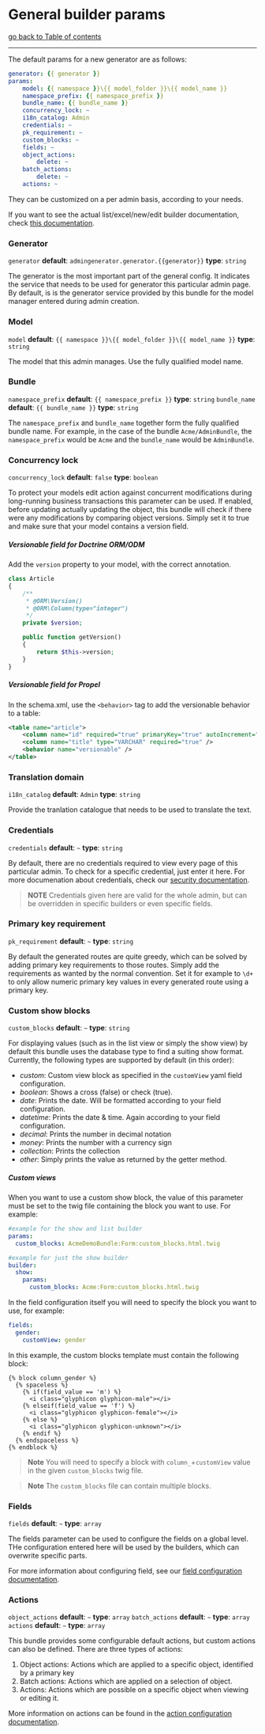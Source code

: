 # General builder params

[go back to Table of contents][back-to-index]

-----

The default params for a new generator are as follows:
```yaml
generator: {{ generator }}
params:
    model: {{ namespace }}\{{ model_folder }}\{{ model_name }}
    namespace_prefix: {{ namespace_prefix }}
    bundle_name: {{ bundle_name }}
    concurrency_lock: ~
    i18n_catalog: Admin
    credentials: ~
    pk_requirement: ~
    custom_blocks: ~
    fields: ~
    object_actions:
        delete: ~
    batch_actions:
        delete: ~
    actions: ~
```

They can be customized on a per admin basis, according to your needs.

If you want to see the actual list/excel/new/edit builder documentation, check [this documentation][builders-doc].

### Generator
`generator` __default__: `admingenerator.generator.{{generator}}` __type__: `string`

The generator is the most important part of the general config. It indicates the service that needs to be used for generator this particular admin page. By default, is is the generator service provided by this bundle for the model manager entered during admin creation.

### Model
`model` __default__: `{{ namespace }}\{{ model_folder }}\{{ model_name }}` __type__: `string`

The model that this admin manages. Use the fully qualified model name.

### Bundle
`namespace_prefix` __default__: `{{ namespace_prefix }}` __type__: `string`
`bundle_name` __default__: `{{ bundle_name }}` __type__: `string`

The `namespace_prefix` and `bundle_name` together form the fully qualified bundle name. For example, in the case of the bundle `Acme/AdminBundle`, the `namespace_prefix` would be `Acme` and the `bundle_name` would be `AdminBundle`.

### Concurrency lock
`concurrency_lock` __default__: `false` __type__: `boolean`

To protect your models edit action against concurrent modifications during long-running business transactions this parameter can be used. If enabled, before updating actually updating the object, this bundle will check if there were any modifications by comparing object versions. Simply set it to true and make sure that your model contains a version field.

##### Versionable field for Doctrine ORM/ODM

Add the `version` property to your model, with the correct annotation.

```php
class Article
{
    /**
     * @ORM\Version()
     * @ORM\Column(type="integer")
     */
    private $version;

    public function getVersion()
	{
        return $this->version;
    }
}
```

##### Versionable field for Propel
In the schema.xml, use the `<behavior>` tag to add the versionable behavior to a table:

```xml
<table name="article">
    <column name="id" required="true" primaryKey="true" autoIncrement="true" type="INTEGER" />
    <column name="title" type="VARCHAR" required="true" />
    <behavior name="versionable" />
</table>
```

### Translation domain
`i18n_catalog` __default__: `Admin` __type__: `string`

Provide the tranlation catalogue that needs to be used to translate the text.

### Credentials
`credentials` __default__: `~` __type__: `string`

By default, there are no credentials required to view every page of this particular admin. To check for a specific credential, just enter it here. For more documenation about credentials, check our [security documentation][security-doc].

> __NOTE__ Credentials given here are valid for the whole admin, but can be overridden in specific builders or even specific fields.

### Primary key requirement
`pk_requirement` __default__: `~` __type__: `string`

By default the generated routes are quite greedy, which can be solved by adding primary key requirements to those routes. Simply add the requirements as wanted by the normal convention. Set it for example to `\d+` to only allow numeric primary key values in every generated route using a primary key.

### Custom show blocks
`custom_blocks` __default__: `~` __type__: `string`

For displaying values (such as in the list view or simply the show view) by default this bundle uses the database type to find a suiting show format. Currently, the following types are supported by default (in this order):
* _custom_: Custom view block as specified in the `customView` yaml field configuration.
* _boolean_: Shows a cross (false) or check (true).
* _date_: Prints the date. Will be formatted according to your field configuration.
* _datetime_: Prints the date & time. Again according to your field configuration.
* _decimal_: Prints the number in decimal notation
* _money_: Prints the number with a currency sign
* _collection_: Prints the collection
* _other_: Simply prints the value as returned by the getter method.


##### Custom views
When you want to use a custom show block, the value of this parameter must be set to the twig file containing the block you want to use. For example:

```yaml
#example for the show and list builder
params:
  custom_blocks: AcmeDemoBundle:Form:custom_blocks.html.twig
```

```yaml
#example for just the show builder
builder:
  show:
    params:
      custom_blocks: Acme:Form:custom_blocks.html.twig
```

In the field configuration itself you will need to specify the block you want to use, for example:
```yaml
fields:
  gender:
    customView: gender
```

In this example, the custom blocks template must contain the following block:
```twig
{% block column_gender %}
  {% spaceless %}
    {% if(field_value == 'm') %}
      <i class="glyphicon glyphicon-male"></i>
    {% elseif(field_value == 'f') %}
      <i class="glyphicon glyphicon-female"></i>
    {% else %}
      <i class="glyphicon glyphicon-unknown"></i>
    {% endif %}
  {% endspaceless %}
{% endblock %}
```

> **Note** You will need to specify a block with `column_`+`customView` value in the given `custom_blocks` twig file.

> **Note** The `custom_blocks` file can contain multiple blocks.

### Fields
`fields` __default__: `~` __type__: `array`

The fields parameter can be used to configure the fields on a global level. THe configuration entered here will be used by the builders, which can overwrite specific parts.

For more information about configuring field, see our [field configuration documentation][fields-doc].

### Actions
`object_actions` __default__: `~` __type__: `array`
`batch_actions` __default__: `~` __type__: `array`
`actions` __default__: `~` __type__: `array`

This bundle provides some configurable default actions, but custom actions can also be defined. There are three types of actions:

  1. Object actions: Actions which are applied to a specific object, identified by a primary key
  2. Batch actions: Actions which are applied on a selection of object.
  3. Actions: Actions which are possible on a specific object when viewing or editing it.

More information on actions can be found in the [action configuration documentation][actions-doc].

[back-to-index]: ../documentation.md
[builders-doc]: builders.md
[security-doc]: security.md
[fields-doc]: fields.md
[actions-doc]: actions.md